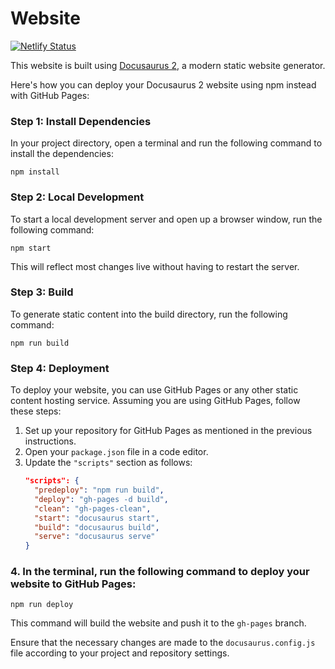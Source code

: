 # Website


[![Netlify Status](https://api.netlify.com/api/v1/badges/af9f9088-4e9f-433e-b070-2edd6c7e8218/deploy-status)](https://app.netlify.com/sites/codemastermindhq/deploys)


This website is built using [Docusaurus 2](https://v2.docusaurus.io/), a modern static website generator.

Here's how you can deploy your Docusaurus 2 website using npm instead with GitHub Pages:

### Step 1: Install Dependencies
In your project directory, open a terminal and run the following command to install the dependencies:
```
npm install
```

### Step 2: Local Development
To start a local development server and open up a browser window, run the following command:
```
npm start
```
This will reflect most changes live without having to restart the server.

### Step 3: Build
To generate static content into the build directory, run the following command:
```
npm run build
```

### Step 4: Deployment
To deploy your website, you can use GitHub Pages or any other static content hosting service. Assuming you are using GitHub Pages, follow these steps:

1. Set up your repository for GitHub Pages as mentioned in the previous instructions.
2. Open your `package.json` file in a code editor.
3. Update the `"scripts"` section as follows:
   ```json
   "scripts": {
     "predeploy": "npm run build",
     "deploy": "gh-pages -d build",
     "clean": "gh-pages-clean",
     "start": "docusaurus start",
     "build": "docusaurus build",
     "serve": "docusaurus serve"
   }
   ```

### 4. In the terminal, run the following command to deploy your website to GitHub Pages:
   ```
   npm run deploy
   ```
   This command will build the website and push it to the `gh-pages` branch.

Ensure that the necessary changes are made to the `docusaurus.config.js` file according to your project and repository settings.
